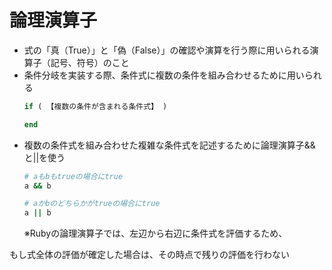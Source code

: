 # 論理演算子
- 式の「真（True）」と「偽（False）」の確認や演算を行う際に用いられる演算子（記号、符号）のこと   
- 条件分岐を実装する際、条件式に複数の条件を組み合わせるために用いられる  
  ```ruby
  if ( 【複数の条件が含まれる条件式】 )

  end
  ```
- 複数の条件式を組み合わせた複雑な条件式を記述するために論理演算子&&と||を使う  
  ```ruby
  # aもbもtrueの場合にtrue
  a && b 

  # aかbのどちらかがtrueの場合にtrue
  a || b
  ```
  ※Rubyの論理演算子では、左辺から右辺に条件式を評価するため、

もし式全体の評価が確定した場合は、その時点で残りの評価を行わない

